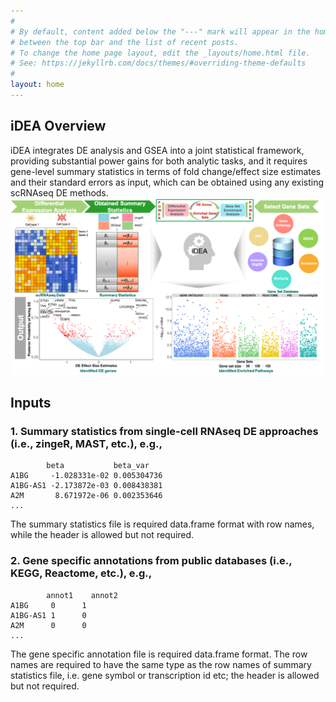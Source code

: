```yaml
---
#
# By default, content added below the "---" mark will appear in the home page
# between the top bar and the list of recent posts.
# To change the home page layout, edit the _layouts/home.html file.
# See: https://jekyllrb.com/docs/themes/#overriding-theme-defaults
#
layout: home
---
```


## iDEA Overview
iDEA integrates DE analysis and GSEA into a joint statistical framework, providing substantial power gains for both analytic tasks, and it requires gene-level summary statistics in terms of fold change/effect size estimates and their standard errors as input, which can be obtained using any existing scRNAseq DE methods.![iDEA\_pipeline](MethodOverview.png)

Inputs
------------
### 1. Summary statistics from single-cell RNAseq DE approaches (i.e., zingeR, MAST, etc.), e.g.,
```
        beta	       beta_var
A1BG     -1.028331e-02 0.005304736
A1BG-AS1 -2.173872e-03 0.008438381
A2M       8.671972e-06 0.002353646
...
```
The summary statistics file is required data.frame format with row names, while the header is allowed but not required.

### 2. Gene specific annotations from public databases (i.e., KEGG, Reactome, etc.), e.g.,
```
        annot1    annot2
A1BG     0      1
A1BG-AS1 1      0
A2M      0      0
...
```
The gene specific annotation file is required data.frame format. The row names are required to have the same type as the row names of summary statistics file, i.e. gene symbol or transcription id etc; the header is allowed but not required. 
